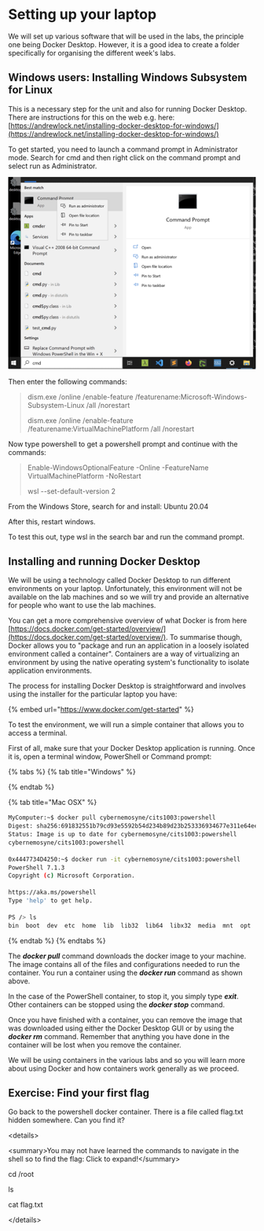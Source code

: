 # Setting up your laptop

We will set up various software that will be used in the labs, the principle one being Docker Desktop. However, it is a good idea to create a folder specifically for organising the different week's labs. 

## Windows users: Installing Windows Subsystem for Linux 

This is a necessary step for the unit and also for running Docker Desktop. There are instructions for this on the web e.g. here: [https://andrewlock.net/installing-docker-desktop-for-windows/](https://andrewlock.net/installing-docker-desktop-for-windows/)

To get started, you need to launch a command prompt in Administrator mode. Search for cmd and then right click on the command prompt and select run as Administrator.

![Running Command Prompt as Administrator](.gitbook/assets/screen-shot-2021-06-30-at-10.12.47-am.png)

Then enter the following commands:

> dism.exe /online /enable-feature /featurename:Microsoft-Windows-Subsystem-Linux /all /norestart 
>
> dism.exe /online /enable-feature /featurename:VirtualMachinePlatform /all /norestart

Now type powershell to get a powershell prompt and continue with the commands:

> Enable-WindowsOptionalFeature -Online -FeatureName VirtualMachinePlatform -NoRestart
>
> wsl --set-default-version 2

From the Windows Store, search for and install: Ubuntu 20.04

After this, restart windows. 

To test this out, type wsl in the search bar and run the command prompt. 

## Installing and running Docker Desktop

We will be using a technology called Docker Desktop to run different environments on your laptop. Unfortunately, this environment will not be available on the lab machines and so we will try and provide an alternative for people who want to use the lab machines. 

You can get a more comprehensive overview of what Docker is from here [https://docs.docker.com/get-started/overview/](https://docs.docker.com/get-started/overview/). To summarise though, Docker allows you to "package and run an application in a loosely isolated environment called a container". Containers are a way of virtualizing an environment by using the native operating system's functionality to isolate application environments.

The process for installing Docker Desktop is straightforward and involves using the installer for the particular laptop you have:

{% embed url="https://www.docker.com/get-started" %}

To test the environment, we will run a simple container that allows you to access a terminal.

First of all, make sure that your Docker Desktop application is running. Once it is, open a terminal window, PowerShell or Command prompt:

{% tabs %}
{% tab title="Windows" %}

{% endtab %}

{% tab title="Mac OSX" %}
```bash
MyComputer:~$ docker pull cybernemosyne/cits1003:powershell
Digest: sha256:691832551b79cd93e5592b54d234b89d23b253336934677e311e64eefc8b958b
Status: Image is up to date for cybernemosyne/cits1003:powershell
cybernemosyne/cits1003:powershell

0x4447734D4250:~$ docker run -it cybernemosyne/cits1003:powershell
PowerShell 7.1.3
Copyright (c) Microsoft Corporation.

https://aka.ms/powershell
Type 'help' to get help.

PS /> ls
bin  boot  dev	etc  home  lib	lib32  lib64  libx32  media  mnt  opt  proc  root  run	sbin  srv  sys	tmp  usr  var
```
{% endtab %}
{% endtabs %}

The _**docker pull**_ command downloads the docker image to your machine. The image contains all of the files and configurations needed to run the container. You run a container using the _**docker run**_ command as shown above. 

In the case of the PowerShell container, to stop it, you simply type _**exit**_. Other containers can be stopped using the _**docker stop**_ command.

Once you have finished with a container, you can remove the image that was downloaded using either the Docker Desktop GUI or by using the _**docker rm**_ command. Remember that anything you have done in the container will be lost when you remove the container. 

We will be using containers in the various labs and so you will learn more about using Docker and how containers work generally as we proceed. 

## Exercise: Find your first flag

Go back to the powershell docker container. There is a file called flag.txt hidden somewhere. Can you find it? 

&lt;details&gt;

&lt;summary&gt;You may not have learned the commands to navigate in the shell so to find the flag: Click to expand!&lt;/summary&gt;

cd /root

ls

cat flag.txt

&lt;/details&gt;






